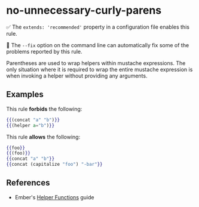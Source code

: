 # no-unnecessary-curly-parens

✅ The `extends: 'recommended'` property in a configuration file enables this rule.

🔧 The `--fix` option on the command line can automatically fix some of the problems reported by this rule.

Parentheses are used to wrap helpers within mustache expressions. The only situation where it is required to wrap the entire mustache expression is when invoking a helper without providing any arguments.

## Examples

This rule **forbids** the following:

```hbs
{{(concat "a" "b")}}
{{(helper a="b")}}
```

This rule **allows** the following:

```hbs
{{foo}}
{{(foo)}}
{{concat "a" "b"}}
{{concat (capitalize "foo") "-bar"}}
```

## References

* Ember's [Helper Functions](https://guides.emberjs.com/release/components/helper-functions/) guide
